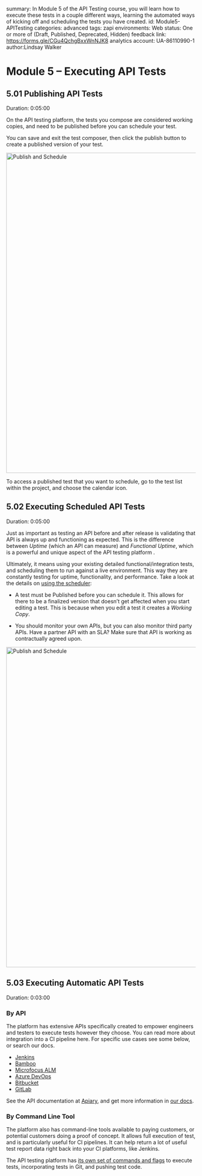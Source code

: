 <!-- Copy this file into tools/site/coursenameFolder & start editing -->

summary: In Module 5 of the API Testing course, you will learn how to execute these tests in a couple different ways, learning the automated ways of kicking off and scheduling the tests you have created.
id: Module5-APITesting
categories: advanced
tags: zapi
environments: Web
status: One or more of (Draft, Published, Deprecated, Hidden)
feedback link: https://forms.gle/CGu4QchgBxxWnNJK8
analytics account: UA-86110990-1
author:Lindsay Walker
<!-- ------------------------ -->
# Module 5 – Executing API Tests

<!-- ------------------------ -->
## 5.01 Publishing API Tests
Duration: 0:05:00

On the API testing platform, the tests you compose are considered working copies, and need to be published before you can schedule your test.

You can save and exit the test composer, then click the publish button to create a published version of your test.

<img src="assets/API3.05C.png" alt="Publish and Schedule" width="850"/>

To access a published test that you want to schedule, go to the test list within the project, and choose the calendar icon.




<!-- ------------------------ -->
## 5.02 Executing Scheduled API Tests
Duration: 0:05:00

Just as important as testing an API before and after release is validating that API is always up and functioning as expected. This is the difference between _Uptime_ (which an API can measure) and _Functional Uptime_, which is a powerful and unique aspect of the API testing platform .

Ultimately, it means using your existing detailed functional/integration tests, and scheduling them to run against a live environment. This way they are constantly testing for uptime, functionality, and performance. Take a look at the details on [using the scheduler](https://docs.saucelabs.com/api-testing/quick-start/schedule-a-test):

* A test must be Published before you can schedule it. This allows for there to be a finalized version that doesn’t get affected when you start editing a test. This is because when you edit a test it creates a _Working Copy_.

* You should monitor your own APIs, but you can also monitor third party APIs. Have a partner API with an SLA? Make sure that API is working as contractually agreed upon.

<img src="assets/API3.05C.png" alt="Publish and Schedule" width="850"/>

<!-- ------------------------ -->
## 5.03 Executing Automatic API Tests
Duration: 0:03:00


### By API

The platform has extensive APIs specifically created to empower engineers and testers to execute tests however they choose. You can read more about integration into a CI pipeline here. For specific use cases see some below, or search our docs.

- [Jenkins](https://docs.saucelabs.com/api-testing/ci/jenkins/using-the-api)
- [Bamboo](https://docs.saucelabs.com/api-testing/ci/connecting-with-bamboo)
- [Microfocus ALM](https://docs.saucelabs.com/api-testing/ci/micro-focus-alm-integration)
- [Azure DevOps](https://docs.saucelabs.com/api-testing/ci/azure-devops)
- [Bitbucket](https://docs.saucelabs.com/api-testing/ci/bitbucket)
- [GitLab](https://docs.saucelabs.com/api-testing/ci/gitlab)


See the API documentation at [Apiary](https://apifortressv3.docs.apiary.io/#reference/0/tests/basic-run), and get more information in [our docs](https://docs.saucelabs.com/api-testing).

### By Command Line Tool

The platform also has command-line tools available to paying customers, or potential customers doing a proof of concept. It allows full execution of test, and is particularly useful for CI pipelines. It can help return a lot of useful test report data right back into your CI platforms, like Jenkins.

The API testing platform has [its own set of commands and flags](https://docs.saucelabs.com/api-testing/ci/apif-auto/) to execute tests, incorporating tests in Git, and pushing test code.
